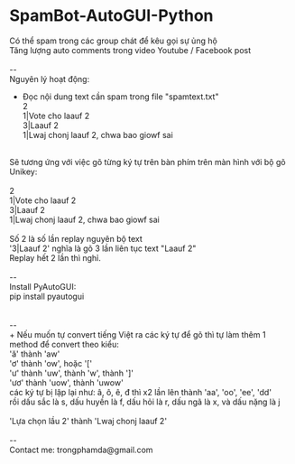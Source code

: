 # SpamBot-AutoGUI-Python
Có thể spam trong các group chát để kêu gọi sự ủng hộ<br/>
Tăng lượng auto comments trong video Youtube / Facebook post<br/>
<br/>
--<br/>
Nguyên lý hoạt động:<br/>
+ Đọc nội dung text cần spam trong file "spamtext.txt"<br/>
2<br/>
1|Vote cho laauf 2<br/>
3|Laauf 2<br/>
1|Lwaj chonj laauf 2, chwa bao giowf sai<br/>
<br/>
Sẽ tương ứng với việc gõ từng ký tự trên bàn phím trên màn hình với bộ gõ Unikey:<br/>
<br/>
2<br/>
1|Vote cho laauf 2<br/>
3|Laauf 2<br/>
1|Lwaj chonj laauf 2, chwa bao giowf sai<br/>
<br/>
Số 2 là số lần replay nguyên bộ text<br/>
'3|Laauf 2' nghĩa là gõ 3 lần liên tục text "Laauf 2"<br/>
Replay hết 2 lần thì nghỉ.<br/>
<br/>
--<br/>
Install PyAutoGUI:<br/>
pip install pyautogui<br/>
<br/>
<br/>
--<br/>
+ Nếu muốn tự convert tiếng Việt ra các ký tự để gõ thì tự làm thêm 1 method để convert theo kiểu:<br/>
'ă' thành 'aw'<br/>
'ơ' thành 'ow', hoặc '['<br/>
'ư' thành 'uw', thành 'w', thành ']'<br/>
'ươ' thành 'uow', thành 'uwow'<br/>
các ký tự bị lập lại như: â, ô, ê, đ thì x2 lần lên thành 'aa', 'oo', 'ee', 'dd'
<br/>
rồi dấu sắc là s, dấu huyền là f, dấu hỏi là r, dấu ngã là x, và dấu nặng là j<br/>
<br/>
'Lựa chọn lầu 2' thành 'Lwaj chonj laauf 2'<br/>
<br/>
--<br/>
Contact me: trongphamda@gmail.com
